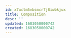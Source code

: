```yaml
---
id: x7uctm5vbsmcr7j8iwbkjux
title: Composition
desc: ''
updated: 1683050000742
created: 1683050000742
---
```

